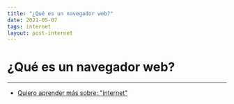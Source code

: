 ```yaml
---
title: "¿Qué es un navegador web?"
date: 2021-05-07
tags: internet
layout: post-internet
---
```


# ¿Qué es un navegador web?

---

- [Quiero aprender más sobre: "internet"](../00/internet)

